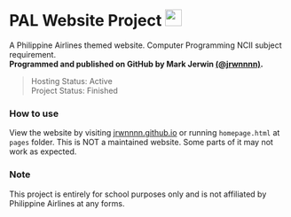 # PAL Website Project <img src="https://upload.wikimedia.org/wikipedia/commons/thumb/6/61/HTML5_logo_and_wordmark.svg/512px-HTML5_logo_and_wordmark.svg.png" style="height:30px;">

<!-- PROGRAMMING LANGUAGE ICONS
HTML: https://upload.wikimedia.org/wikipedia/commons/thumb/6/61/HTML5_logo_and_wordmark.svg/512px-HTML5_logo_and_wordmark.svg.png
JAVA: https://upload.wikimedia.org/wikipedia/en/thumb/3/30/Java_programming_language_logo.svg/1200px-Java_programming_language_logo.svg.png
Python: https://upload.wikimedia.org/wikipedia/commons/thumb/c/c3/Python-logo-notext.svg/1869px-Python-logo-notext.svg.png
mySQL: https://upload.wikimedia.org/wikipedia/labs/8/8e/Mysql_logo.png
-->

A Philippine Airlines themed website. Computer Programming NCII subject requirement. <br>
**Programmed and published on GitHub by Mark Jerwin [(@jrwnnnn)](https://github.com/jrwnnnn).** <br>
> Hosting Status: Active <br>
> Project Status: Finished <br>
### How to use
View the website by visiting [jrwnnnn.github.io](https://jrwnnnn.github.io) or running `homepage.html` at `pages` folder. This is NOT a maintained website. Some parts of it may not work as expected.

### Note
This project is entirely for school purposes only and is not affiliated by Philippine Airlines at any forms.
